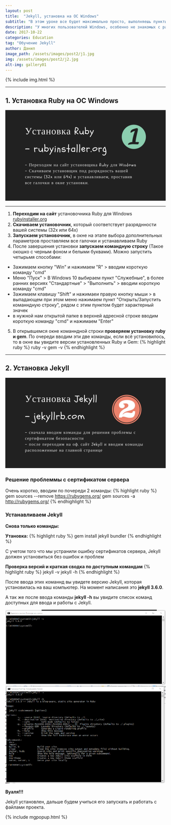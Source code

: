 ```yaml
---
layout: post
title:  "Jekyll, установка на ОС Windows"
subtitle: "В этом уроке все будет максимально просто, выполняешь пункты инструкции, получаешь профит."
description: "У многих пользователей Windows, особенно не знакомых с работой в терминале и командной строке, установка Jekyll может оказаться веской причиной отказаться от его изучения, так как это немного сложнее чем установка этого генератора на Linux и Mac."
date: 2017-10-22
categories: Education
tag: "Обучение Jekyll"
author: Данил
image_path: /assets/images/post2/j1.jpg
img: /assets/images/post2/j2.jpg
alt-img: gallery01
---
```


{% include img.html %}

----------

## 1. Установка Ruby на ОС Windows

<a href="/assets/images/post2/j3.jpg" class="library item">
  <img src="/assets/images/post2/j3.jpg" alt="step1">
</a>

----------

1. **Переходим на сайт** установочника Ruby для Windows <a href="https://rubyinstaller.org/" target="_blank">rubyinstaller.org</a>
2. **Скачиваем установочник**, который соответствует разряднности вашей системы (32x или 64x)
3. **Запускаем установочник**, в окне на этапе выбора дополнительных параметров проставляем все галочки и устанавливаем Ruby
4. После завершения установки **запускаем командную строку** (Такое окошко с черным фоном и белыми буквами). Можно запустить четырьмя способами:
- Зажимаем кнопку "Win" и нажимаем "R" > вводим короткую команду "cmd"
- Меню "Пуск" > В Windows 10 выбираем пункт "Служебные", в более ранних версиях "Стандартные" > "Выполнить" > вводим короткую команду "cmd"
- Зажимаем клавишу "Shift" и нажимаеи правую кнопку мыши > в выпадающем при этом меню нажимаем пункт "Открыть/Запустить команндную строку", рядом с этим пунктом будет характерный значек
- в нужной нам открытой папке в верхней адресной строке вводим короткую команду "cmd" и нажимаем "Enter"

5. В открывшемся окне команндной строки **проверяем установку ruby и gem**. По очереди вводим эти две команды, если всё установилось, то в окне вы увидите версии установленных Ruby и Gem:
	{% highlight ruby %} 
	 	ruby -v
		gem -v
	{% endhighlight %}

----------

## 2. Установка Jekyll

<a href="/assets/images/post2/j4.jpg" class="library item">
  <img src="/assets/images/post2/j4.jpg" alt="step2">
</a>

### Решение проблеммы с сертификатом сервера

Очень коротко, вводим по почереди 2 команды:
	{% highlight ruby %} 
	 	gem sources --remove https://rubygems.org/
		gem sources -a http://rubygems.org/
	{% endhighlight %}

### Устанавливаем Jekyll

**Снова только команды:**

**Утановка:**
	{% highlight ruby %} 
	 	gem install jekyll bundler
	{% endhighlight %}

С учетом того что мы устранили ошибку сертификатов сервера, Jekyll должен установиться без ошибок и проблем

**Проверка версий и краткая сводка по доступным командам**
	{% highlight ruby %} 
	 	jekyll -v
	 	jekyll -h
	{% endhighlight %}

После ввода этих команнд вы увидете версию Jekyll, которая установилась на ваш компьютер. На момент написания это **jekyll 3.6.0**.

А так же после ввода команды **jekyll -h** вы увидите список команд доступных для ввода и работы с Jekyll.

<a href="/assets/images/post2/j5.png" class="library item">
  <img src="/assets/images/post2/j5.png" alt="step3">
</a>

<a href="/assets/images/post2/j6.png" class="library item">
  <img src="/assets/images/post2/j6.png" alt="step4">
</a>

**Вуаля!!!** 

Jekyll установлен, дальше будем учиться его запускать и работать с файлами проекта.

{% include mgpopup.html %}